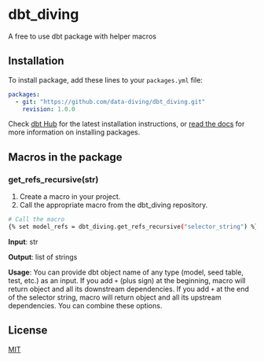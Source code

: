 # dbt_diving
A free to use dbt package with helper macros

## Installation

To install package, add these lines to your `packages.yml` file:
```yaml
packages:
  - git: "https://github.com/data-diving/dbt_diving.git"
    revision: 1.0.0
```

Check [dbt Hub](https://hub.getdbt.com/) for the latest installation instructions, 
or [read the docs](https://docs.getdbt.com/docs/building-a-dbt-project/package-management/) for more information on installing packages.

## Macros in the package

### get_refs_recursive(str)

1. Create a macro in your project.
2. Call the appropriate macro from the dbt_diving repository.

```bash
# Call the macro
{% set model_refs = dbt_diving.get_refs_recursive("selector_string") %}
```

**Input**: str

**Output**: list of strings

**Usage**: You can provide dbt object name of any type (model, seed table, test, etc.) as an input. If you add `+` (plus sign) at the beginning, macro will return object and all its downstream dependencies. If you add `+` at the end of the selector string, macro will return object and all its upstream dependencies. You can combine these options.

## License
[MIT](LICENSE)
